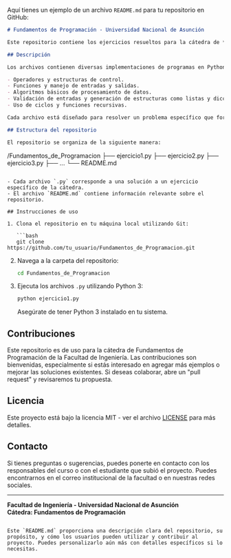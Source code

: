 Aquí tienes un ejemplo de un archivo `README.md` para tu repositorio en GitHub:

```markdown
# Fundamentos de Programación - Universidad Nacional de Asunción

Este repositorio contiene los ejercicios resueltos para la cátedra de **Fundamentos de Programación** en la **Facultad de Ingeniería** de la **Universidad Nacional de Asunción**.

## Descripción

Los archivos contienen diversas implementaciones de programas en Python que cubren conceptos fundamentales de programación, tales como:

- Operadores y estructuras de control.
- Funciones y manejo de entradas y salidas.
- Algoritmos básicos de procesamiento de datos.
- Validación de entradas y generación de estructuras como listas y diccionarios.
- Uso de ciclos y funciones recursivas.

Cada archivo está diseñado para resolver un problema específico que forma parte de la asignatura, permitiendo a los estudiantes practicar y afianzar sus conocimientos en programación.

## Estructura del repositorio

El repositorio se organiza de la siguiente manera:

```
/Fundamentos_de_Programacion
    ├── ejercicio1.py
    ├── ejercicio2.py
    ├── ejercicio3.py
    ├── ...
    └── README.md
```

- Cada archivo `.py` corresponde a una solución a un ejercicio específico de la cátedra.
- El archivo `README.md` contiene información relevante sobre el repositorio.

## Instrucciones de uso

1. Clona el repositorio en tu máquina local utilizando Git:

   ```bash
   git clone https://github.com/tu_usuario/Fundamentos_de_Programacion.git
   ```

2. Navega a la carpeta del repositorio:

   ```bash
   cd Fundamentos_de_Programacion
   ```

3. Ejecuta los archivos `.py` utilizando Python 3:

   ```bash
   python ejercicio1.py
   ```

   Asegúrate de tener Python 3 instalado en tu sistema.

## Contribuciones

Este repositorio es de uso para la cátedra de Fundamentos de Programación de la Facultad de Ingeniería. Las contribuciones son bienvenidas, especialmente si estás interesado en agregar más ejemplos o mejorar las soluciones existentes. Si deseas colaborar, abre un "pull request" y revisaremos tu propuesta.

## Licencia

Este proyecto está bajo la licencia MIT - ver el archivo [LICENSE](LICENSE) para más detalles.

## Contacto

Si tienes preguntas o sugerencias, puedes ponerte en contacto con los responsables del curso o con el estudiante que subió el proyecto. Puedes encontrarnos en el correo institucional de la facultad o en nuestras redes sociales.

---

**Facultad de Ingeniería - Universidad Nacional de Asunción**  
**Cátedra: Fundamentos de Programación**
```

Este `README.md` proporciona una descripción clara del repositorio, su propósito, y cómo los usuarios pueden utilizar y contribuir al proyecto. Puedes personalizarlo aún más con detalles específicos si lo necesitas.
